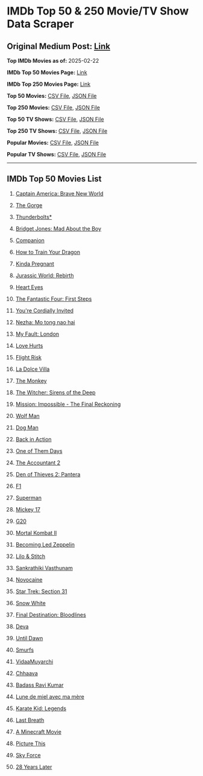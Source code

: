 # IMDb Top 50 & 250 Movie/TV Show Data Scraper

## Original Medium Post: [Link](https://medium.com/@nishantsahoo/which-movie-should-i-watch-5c83a3c0f5b1)

**Top IMDb Movies as of:** 2025-02-22

**IMDb Top 50 Movies Page:** [Link](https://www.imdb.com/search/title/?title_type=feature&release_date=2025-01-01,2025-12-31)

**IMDb Top 250 Movies Page:** [Link](https://www.imdb.com/chart/top/)

**Top 50 Movies:** [CSV File](/data/top50/movies.csv), [JSON File](/data/top50/movies.json)

**Top 250 Movies:** [CSV File](/data/top250/movies.csv), [JSON File](/data/top250/movies.json)

**Top 50 TV Shows:** [CSV File](/data/top50/shows.csv), [JSON File](/data/top50/shows.json)

**Top 250 TV Shows:** [CSV File](/data/top250/shows.csv), [JSON File](/data/top250/shows.json)

**Popular Movies:** [CSV File](/data/popular/movies.csv), [JSON File](/data/popular/movies.json)

**Popular TV Shows:** [CSV File](/data/popular/shows.csv), [JSON File](/data/popular/shows.json)

---

## IMDb Top 50 Movies List

1. [Captain America: Brave New World](https://www.imdb.com/title/tt14513804/)

2. [The Gorge](https://www.imdb.com/title/tt13654226/)

3. [Thunderbolts\*](https://www.imdb.com/title/tt20969586/)

4. [Bridget Jones: Mad About the Boy](https://www.imdb.com/title/tt32063050/)

5. [Companion](https://www.imdb.com/title/tt26584495/)

6. [How to Train Your Dragon](https://www.imdb.com/title/tt26743210/)

7. [Kinda Pregnant](https://www.imdb.com/title/tt30253036/)

8. [Jurassic World: Rebirth](https://www.imdb.com/title/tt31036941/)

9. [Heart Eyes](https://www.imdb.com/title/tt32558992/)

10. [The Fantastic Four: First Steps](https://www.imdb.com/title/tt10676052/)

11. [You're Cordially Invited](https://www.imdb.com/title/tt21227864/)

12. [Nezha: Mo tong nao hai](https://www.imdb.com/title/tt34956443/)

13. [My Fault: London](https://www.imdb.com/title/tt32434379/)

14. [Love Hurts](https://www.imdb.com/title/tt30788842/)

15. [Flight Risk](https://www.imdb.com/title/tt10078772/)

16. [La Dolce Villa](https://www.imdb.com/title/tt31519456/)

17. [The Monkey](https://www.imdb.com/title/tt27714946/)

18. [The Witcher: Sirens of the Deep](https://www.imdb.com/title/tt15495150/)

19. [Mission: Impossible - The Final Reckoning](https://www.imdb.com/title/tt9603208/)

20. [Wolf Man](https://www.imdb.com/title/tt4216984/)

21. [Dog Man](https://www.imdb.com/title/tt10954718/)

22. [Back in Action](https://www.imdb.com/title/tt21191806/)

23. [One of Them Days](https://www.imdb.com/title/tt32221196/)

24. [The Accountant 2](https://www.imdb.com/title/tt7068946/)

25. [Den of Thieves 2: Pantera](https://www.imdb.com/title/tt8008948/)

26. [F1](https://www.imdb.com/title/tt16311594/)

27. [Superman](https://www.imdb.com/title/tt5950044/)

28. [Mickey 17](https://www.imdb.com/title/tt12299608/)

29. [G20](https://www.imdb.com/title/tt23476986/)

30. [Mortal Kombat II](https://www.imdb.com/title/tt17490712/)

31. [Becoming Led Zeppelin](https://www.imdb.com/title/tt10365912/)

32. [Lilo & Stitch](https://www.imdb.com/title/tt11655566/)

33. [Sankrathiki Vasthunam](https://www.imdb.com/title/tt31226981/)

34. [Novocaine](https://www.imdb.com/title/tt29603959/)

35. [Star Trek: Section 31](https://www.imdb.com/title/tt9603060/)

36. [Snow White](https://www.imdb.com/title/tt6208148/)

37. [Final Destination: Bloodlines](https://www.imdb.com/title/tt9619824/)

38. [Deva](https://www.imdb.com/title/tt27852049/)

39. [Until Dawn](https://www.imdb.com/title/tt30955489/)

40. [Smurfs](https://www.imdb.com/title/tt18069420/)

41. [VidaaMuyarchi](https://www.imdb.com/title/tt18926098/)

42. [Chhaava](https://www.imdb.com/title/tt27922706/)

43. [Badass Ravi Kumar](https://www.imdb.com/title/tt23220552/)

44. [Lune de miel avec ma mère](https://www.imdb.com/title/tt35300972/)

45. [Karate Kid: Legends](https://www.imdb.com/title/tt1674782/)

46. [Last Breath](https://www.imdb.com/title/tt14403504/)

47. [A Minecraft Movie](https://www.imdb.com/title/tt3566834/)

48. [Picture This](https://www.imdb.com/title/tt29471733/)

49. [Sky Force](https://www.imdb.com/title/tt27056066/)

50. [28 Years Later](https://www.imdb.com/title/tt10548174/)
